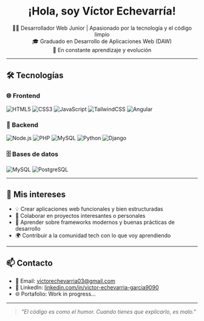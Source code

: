<h1 align="center">¡Hola, soy Víctor Echevarría! </h1>

<p align="center">
  👨‍💻 Desarrollador Web Junior | Apasionado por la tecnología y el código limpio<br>
  🎓 Graduado en Desarrollo de Aplicaciones Web (DAW)<br>
  🚀 En constante aprendizaje y evolución
</p>

---

## 🛠️ Tecnologías

### 🌐 Frontend
![HTML5](https://img.shields.io/badge/-HTML5-E34F26?style=flat-square&logo=html5&logoColor=fff)
![CSS3](https://img.shields.io/badge/-CSS3-1572B6?style=flat-square&logo=css3)
![JavaScript](https://img.shields.io/badge/-JavaScript-F7DF1E?style=flat-square&logo=javascript&logoColor=000)
![TailwindCSS](https://img.shields.io/badge/-TailwindCSS-38B2AC?style=flat-square&logo=tailwind-css)
![Angular](https://img.shields.io/badge/-Angular-DD0031?style=flat-square&logo=angular&logoColor=fff)

### 🔧 Backend
![Node.js](https://img.shields.io/badge/-Node.js-339933?style=flat-square&logo=node.js&logoColor=fff)
![PHP](https://img.shields.io/badge/-PHP-777BB4?style=flat-square&logo=php&logoColor=fff)
![MySQL](https://img.shields.io/badge/-MySQL-4479A1?style=flat-square&logo=mysql&logoColor=fff)
![Python](https://img.shields.io/badge/-Python-3776AB?style=flat-square&logo=python&logoColor=fff)
![Django](https://img.shields.io/badge/-Django-092E20?style=flat-square&logo=django)

### 🗄️ Bases de datos
![MySQL](https://img.shields.io/badge/-MySQL-4479A1?style=flat-square&logo=mysql&logoColor=fff)
![PostgreSQL](https://img.shields.io/badge/-PostgreSQL-336791?style=flat-square&logo=postgresql&logoColor=fff)

---

## 📂 Mis intereses

- 💡 Crear aplicaciones web funcionales y bien estructuradas
- 🤝 Colaborar en proyectos interesantes o personales
- 🧠 Aprender sobre frameworks modernos y buenas prácticas de desarrollo
- 🌍 Contribuir a la comunidad tech con lo que voy aprendiendo

---

## 📫 Contacto

- 📧 Email: victorechevarria03@gmail.com  
- 💼 LinkedIn: [linkedin.com/in/victor-echevarria-garcia9090](https://linkedin.com/in/victor-echevarria-garcia9090)  
- 🌐 Portafolio: Work in progress...
---

> _"El código es como el humor. Cuando tienes que explicarlo, es malo."_

